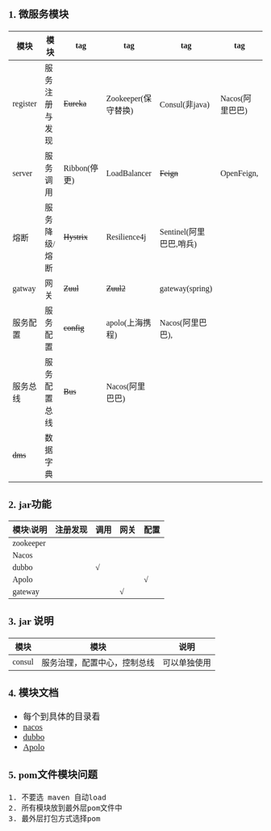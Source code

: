 <span  style="font-family: Simsun,serif; font-size: 17px; ">

### 1. 微服务模块

模块 | 模块 | tag| tag| tag| tag
---|---|---|---|---|---
register | 服务注册与发现 | ~~Eureka~~ | Zookeeper(保守替换) | Consul(非java) | Nacos(阿里巴巴)
server | 服务调用 | Ribbon(停更) | LoadBalancer | ~~Feign~~ | OpenFeign,
熔断 | 服务降级/熔断 | ~~Hystrix~~ | Resilience4j | Sentinel(阿里巴巴,哨兵)
gatway | 网关 | ~~Zuul~~ | ~~Zuul2~~ | gateway(spring)
服务配置 | 服务配置 | ~~config~~ | apolo(上海携程) | Nacos(阿里巴巴),
服务总线 | 服务配置总线 | ~~Bus~~ | Nacos(阿里巴巴)
~~dms~~ | 数据字典 |  |

### 2. jar功能

模块\说明 | 注册发现 | 调用 | 网关 | 配置
---|---|---|---|---
zookeeper | | | |   |
Nacos | | | | |
dubbo | | √ |  |  |
Apolo |   |   |   | √ |
gateway |   |   | √ |   |

### 3. jar 说明

模块 | 模块 | 说明
---|---|---
consul | 服务治理，配置中心，控制总线 | 可以单独使用

### 4. 模块文档

- 每个到具体的目录看
- [nacos](https://nacos.io/zh-cn/docs/quick-start.html)
- [dubbo]()
- [Apolo]()

### 5. pom文件模块问题

~~~
1. 不要选 maven 自动load
2. 所有模块放到最外层pom文件中
3. 最外层打包方式选择pom
~~~

</span>